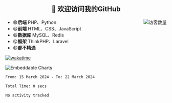 <h2 align="center">👋 欢迎访问我的GitHub</h2>


<img align='right' src="https://profile-counter.glitch.me/declandragon/count.svg" alt="访客数量"/>

- 😄**后端** PHP、Python
- 😃**前端** HTML、CSS、JavaScript
- 😆**数据库** MySQL、Redis
- 😝**框架** ThinkPHP、Laravel
- 😧**都不精通**

[![wakatime](https://wakatime.com/badge/user/a832fe5a-ad93-4f26-854f-e9b7332b392f.svg)](https://wakatime.com/@a832fe5a-ad93-4f26-854f-e9b7332b392f)

<img src="https://wakatime.com/share/@declandragon/c6d2fbce-435a-4559-8684-b18333bb64b4.svg" alt="Embeddable Charts"/>

<!--START_SECTION:waka-->

```txt
From: 15 March 2024 - To: 22 March 2024

Total Time: 0 secs

No activity tracked
```

<!--END_SECTION:waka-->



<!--
**declandragon/declandragon** is a ✨ _special_ ✨ repository because its `README.md` (this file) appears on your GitHub profile.

Here are some ideas to get you started:

- 🔭 I’m currently working on ...
- 🌱 I’m currently learning ...
- 👯 I’m looking to collaborate on ...
- 🤔 I’m looking for help with ...
- 💬 Ask me about ...
- 📫 How to reach me: ...
- 😄 Pronouns: ...
- ⚡ Fun fact: ...
-->
